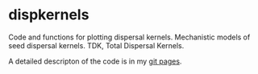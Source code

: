 dispkernels
===========

Code and functions for plotting dispersal kernels. Mechanistic models of seed dispersal kernels. TDK, Total Dispersal Kernels.

A detailed descripton of the code is in my [git pages](http://pedroj.github.io/dispkernels/).

